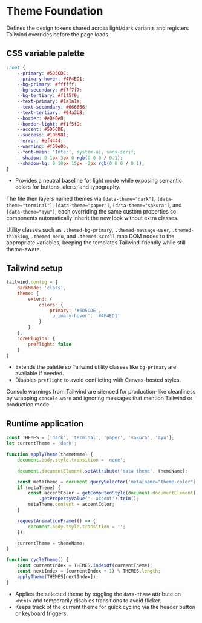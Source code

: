 # Theme Foundation

Defines the design tokens shared across light/dark variants and registers Tailwind overrides before the page loads.

## CSS variable palette

```css
:root {
    --primary: #5D5CDE;
    --primary-hover: #4F4ED1;
    --bg-primary: #ffffff;
    --bg-secondary: #f7f7f7;
    --bg-tertiary: #f1f5f9;
    --text-primary: #1a1a1a;
    --text-secondary: #666666;
    --text-tertiary: #94a3b8;
    --border: #e0e0e0;
    --border-light: #f1f5f9;
    --accent: #5D5CDE;
    --success: #10b981;
    --error: #ef4444;
    --warning: #f59e0b;
    --font-main: 'Inter', system-ui, sans-serif;
    --shadow: 0 1px 3px 0 rgb(0 0 0 / 0.1);
    --shadow-lg: 0 10px 15px -3px rgb(0 0 0 / 0.1);
}
```

* Provides a neutral baseline for light mode while exposing semantic colors for buttons, alerts, and typography.

The file then layers named themes via `[data-theme="dark"]`, `[data-theme="terminal"]`, `[data-theme="paper"]`, `[data-theme="sakura"]`, and `[data-theme="ayu"]`, each overriding the same custom properties so components automatically inherit the new look without extra classes.

Utility classes such as `.themed-bg-primary`, `.themed-message-user`, `.themed-thinking`, `.themed-menu`, and `.themed-scroll` map DOM nodes to the appropriate variables, keeping the templates Tailwind-friendly while still theme-aware.

## Tailwind setup

```javascript
tailwind.config = {
    darkMode: 'class',
    theme: {
        extend: {
            colors: {
                primary: '#5D5CDE',
                'primary-hover': '#4F4ED1'
            }
        }
    },
    corePlugins: {
        preflight: false
    }
}
```

* Extends the palette so Tailwind utility classes like `bg-primary` are available if needed.
* Disables `preflight` to avoid conflicting with Canvas-hosted styles.

Console warnings from Tailwind are silenced for production-like cleanliness by wrapping `console.warn` and ignoring messages that mention Tailwind or production mode.

## Runtime application

```javascript
const THEMES = ['dark', 'terminal', 'paper', 'sakura', 'ayu'];
let currentTheme = 'dark';

function applyTheme(themeName) {
    document.body.style.transition = 'none';

    document.documentElement.setAttribute('data-theme', themeName);

    const metaTheme = document.querySelector('meta[name="theme-color"]');
    if (metaTheme) {
        const accentColor = getComputedStyle(document.documentElement)
            .getPropertyValue('--accent').trim();
        metaTheme.content = accentColor;
    }

    requestAnimationFrame(() => {
        document.body.style.transition = '';
    });

    currentTheme = themeName;
}

function cycleTheme() {
    const currentIndex = THEMES.indexOf(currentTheme);
    const nextIndex = (currentIndex + 1) % THEMES.length;
    applyTheme(THEMES[nextIndex]);
}
```

* Applies the selected theme by toggling the `data-theme` attribute on `<html>` and temporarily disables transitions to avoid flicker.
* Keeps track of the current theme for quick cycling via the header button or keyboard triggers.
